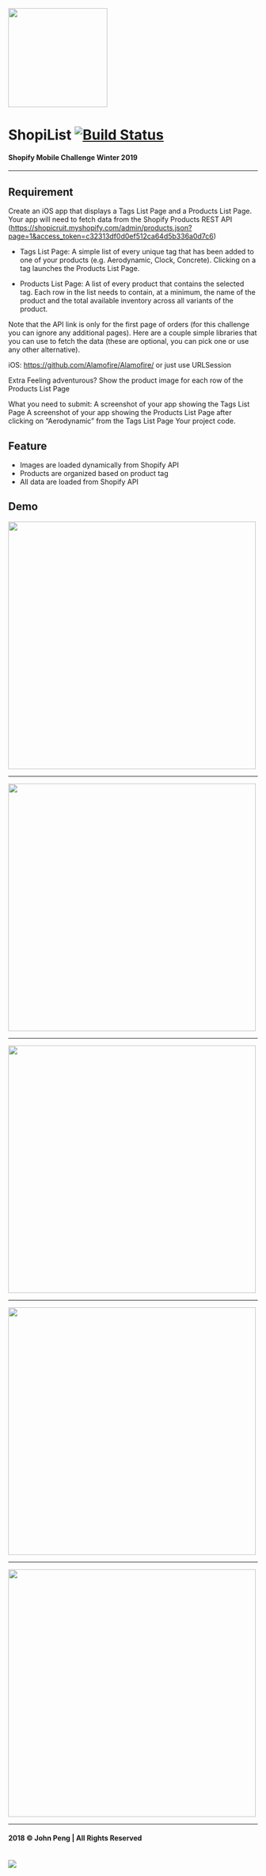<img src="https://github.com/jpeng06/Shopify-Mobile-Challenge-2019/blob/master/media/iTunesArtwork%402x.png" width=200px> 

# ShopiList [![Build Status](https://travis-ci.org/jpeng06/Shopify-Mobile-Challenge-2019.svg?branch=master)](https://travis-ci.org/jpeng06/Shopify-Mobile-Challenge-2019)
#### Shopify Mobile Challenge Winter 2019
<hr>



## Requirement 

Create an iOS app that displays a Tags List Page and a Products List Page. Your app will need to fetch data from the Shopify Products REST API (https://shopicruit.myshopify.com/admin/products.json?page=1&access_token=c32313df0d0ef512ca64d5b336a0d7c6)

- Tags List Page: A simple list of every unique tag that has been added to one of your products (e.g. Aerodynamic, Clock, Concrete). Clicking on a tag launches the Products List Page.

- Products List Page: A list of every product that contains the selected tag. Each row in the list needs to contain, at a minimum, the name of the product and the total available inventory across all variants of the product.


Note that the API link is only for the first page of orders (for this challenge you can ignore any additional pages). Here are a couple simple libraries that you can use to fetch the data (these are optional, you can pick one or use any other alternative).

iOS:
https://github.com/Alamofire/Alamofire/ or just use URLSession

Extra
Feeling adventurous? Show the product image for each row of the Products List Page



What you need to submit:
A screenshot of your app showing the Tags List Page
A screenshot of your app showing the Products List Page after clicking on “Aerodynamic” from the Tags List Page
Your project code.

## Feature

- Images are loaded dynamically from Shopify API
- Products are organized based on product tag
- All data are loaded from Shopify API

## Demo

<img src="https://github.com/jpeng06/Shopify-Mobile-Challenge-2019/blob/master/Media/1.png" height=500px>
<hr>
<img src="https://github.com/jpeng06/Shopify-Mobile-Challenge-2019/blob/master/Media/2.png" height=500px>
<hr>
<img src="https://github.com/jpeng06/Shopify-Mobile-Challenge-2019/blob/master/Media/3.png" height=500px>
<hr>
<img src="https://github.com/jpeng06/Shopify-Mobile-Challenge-2019/blob/master/Media/5.png" height=500px>
<hr>
<img src="https://github.com/jpeng06/Shopify-Mobile-Challenge-2019/blob/master/Media/r.png" height=500px>
<hr>


#### 2018 © John Peng | All Rights Reserved 
<br>
<img src="https://github.com/jpeng06/Shopify-Mobile-App-Challenge/blob/master/demo/emailsig_2018.png">
